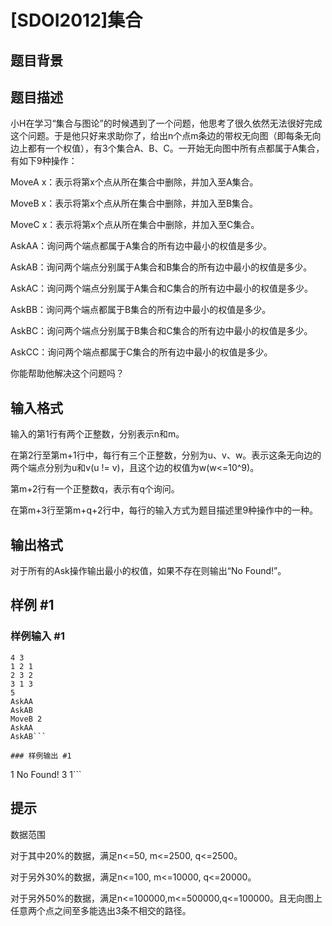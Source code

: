 # [SDOI2012]集合

## 题目背景



## 题目描述

小H在学习“集合与图论”的时候遇到了一个问题，他思考了很久依然无法很好完成这个问题。于是他只好来求助你了，给出n个点m条边的带权无向图（即每条无向边上都有一个权值），有3个集合A、B、C。一开始无向图中所有点都属于A集合，有如下9种操作：

MoveA x：表示将第x个点从所在集合中删除，并加入至A集合。

MoveB x：表示将第x个点从所在集合中删除，并加入至B集合。

MoveC x：表示将第x个点从所在集合中删除，并加入至C集合。

AskAA：询问两个端点都属于A集合的所有边中最小的权值是多少。

AskAB：询问两个端点分别属于A集合和B集合的所有边中最小的权值是多少。

AskAC：询问两个端点分别属于A集合和C集合的所有边中最小的权值是多少。

AskBB：询问两个端点都属于B集合的所有边中最小的权值是多少。

AskBC：询问两个端点分别属于B集合和C集合的所有边中最小的权值是多少。

AskCC：询问两个端点都属于C集合的所有边中最小的权值是多少。

你能帮助他解决这个问题吗？


## 输入格式

输入的第1行有两个正整数，分别表示n和m。

在第2行至第m+1行中，每行有三个正整数，分别为u、v、w。表示这条无向边的两个端点分别为u和v(u != v)，且这个边的权值为w(w<=10^9)。

第m+2行有一个正整数q，表示有q个询问。

在第m+3行至第m+q+2行中，每行的输入方式为题目描述里9种操作中的一种。


## 输出格式

对于所有的Ask操作输出最小的权值，如果不存在则输出“No Found!”。


## 样例 #1

### 样例输入 #1
```
4 3
1 2 1 
2 3 2
3 1 3
5
AskAA
AskAB
MoveB 2
AskAA
AskAB```

### 样例输出 #1

```
1
No Found!
3
1```

## 提示

数据范围

对于其中20%的数据，满足n<=50, m<=2500, q<=2500。

对于另外30%的数据，满足n<=100, m<=10000, q<=20000。

对于另外50%的数据，满足n<=100000,m<=500000,q<=100000。且无向图上任意两个点之间至多能选出3条不相交的路径。

